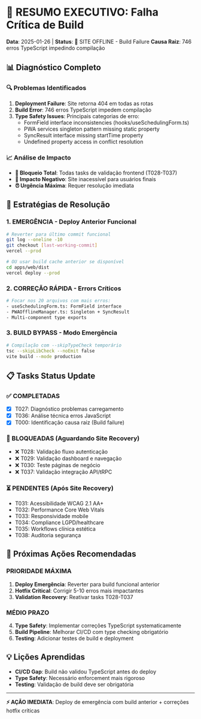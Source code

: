 # 🚨 RESUMO EXECUTIVO: Falha Crítica de Build

**Data**: 2025-01-26 | **Status**: 🔴 SITE OFFLINE - Build Failure
**Causa Raiz**: 746 erros TypeScript impedindo compilação

## 📊 Diagnóstico Completo

### 🔍 Problemas Identificados

1. **Deployment Failure**: Site retorna 404 em todas as rotas
2. **Build Error**: 746 erros TypeScript impedem compilação
3. **Type Safety Issues**: Principais categorias de erro:
   - FormField interface inconsistencies (hooks/useSchedulingForm.ts)
   - PWA services singleton pattern missing static property
   - SyncResult interface missing startTime property
   - Undefined property access in conflict resolution

### 📈 Análise de Impacto

- **🚫 Bloqueio Total**: Todas tasks de validação frontend (T028-T037)
- **💼 Impacto Negativo**: Site inacessível para usuários finais
- **⏰ Urgência Máxima**: Requer resolução imediata

## 🎯 Estratégias de Resolução

### 1. **EMERGÊNCIA - Deploy Anterior Funcional**

```bash
# Reverter para último commit funcional
git log --oneline -10
git checkout [last-working-commit]
vercel --prod

# OU usar build cache anterior se disponível
cd apps/web/dist
vercel deploy --prod
```

### 2. **CORREÇÃO RÁPIDA - Errors Críticos**

```bash
# Focar nos 20 arquivos com mais erros:
- useSchedulingForm.ts: FormField interface
- PWAOfflineManager.ts: Singleton + SyncResult
- Multi-component type exports
```

### 3. **BUILD BYPASS - Modo Emergência**

```bash
# Compilação com --skipTypeCheck temporário
tsc --skipLibCheck --noEmit false
vite build --mode production
```

## 📋 Tasks Status Update

### ✅ COMPLETADAS

- [x] T027: Diagnóstico problemas carregamento
- [x] T036: Análise técnica erros JavaScript
- [x] T000: Identificação causa raiz (Build failure)

### 🚫 BLOQUEADAS (Aguardando Site Recovery)

- ❌ T028: Validação fluxo autenticação
- ❌ T029: Validação dashboard e navegação
- ❌ T030: Teste páginas de negócio
- ❌ T037: Validação integração API/tRPC

### ⏳ PENDENTES (Após Site Recovery)

- T031: Acessibilidade WCAG 2.1 AA+
- T032: Performance Core Web Vitals
- T033: Responsividade mobile
- T034: Compliance LGPD/healthcare
- T035: Workflows clínica estética
- T038: Auditoria segurança

## 🚀 Próximas Ações Recomendadas

### **PRIORIDADE MÁXIMA**

1. **Deploy Emergência**: Reverter para build funcional anterior
2. **Hotfix Critical**: Corrigir 5-10 erros mais impactantes
3. **Validation Recovery**: Reativar tasks T028-T037

### **MÉDIO PRAZO**

4. **Type Safety**: Implementar correções TypeScript systematicamente
5. **Build Pipeline**: Melhorar CI/CD com type checking obrigatório
6. **Testing**: Adicionar testes de build e deployment

## 💡 Lições Aprendidas

- **CI/CD Gap**: Build não validou TypeScript antes do deploy
- **Type Safety**: Necessário enforcement mais rigoroso
- **Testing**: Validação de build deve ser obrigatória

---

**⚡ AÇÃO IMEDIATA**: Deploy de emergência com build anterior + correções hotfix críticas

